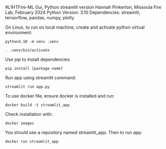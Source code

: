 #L1HTFire-ML Gui, Python streamlit version
Hannah Pinkerton, Missoula Fire Lab, February 2024
Python Version: 3.10
Dependencies: streamlit, tensorflow, pandas, numpy, plotly

On Linux, to run on local machine, create and activate python virtual environment:

`python3.10 -m venv .venv`

`. .venv/bin/activate
`

Use pip to install dependencies:

`pip install [package name]`

Run app using streamlit command:

`streamlit run app.py`

To use docker file, ensure docker is installed and run:

`docker build -t streamlit_app`

Check installation with:

`docker images`

You should see a repository named streamlit_app. Then to run app:

`docker run streamlit_app`
